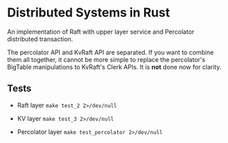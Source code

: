 # Distributed Systems in Rust

An implementation of Raft with upper layer service and Percolator distributed transaction.

The percolator API and KvRaft API are separated. If you want to combine them all together, it cannot be more simple to replace the percolator's BigTable manipulations to KvRaft's Clerk APIs. It is **not** done now for clarity.

## Tests
- Raft layer
`make test_2 2>/dev/null`

- KV layer
`make test_3 2>/dev/null`

- Percolator layer
`make test_percolator 2>/dev/null`
